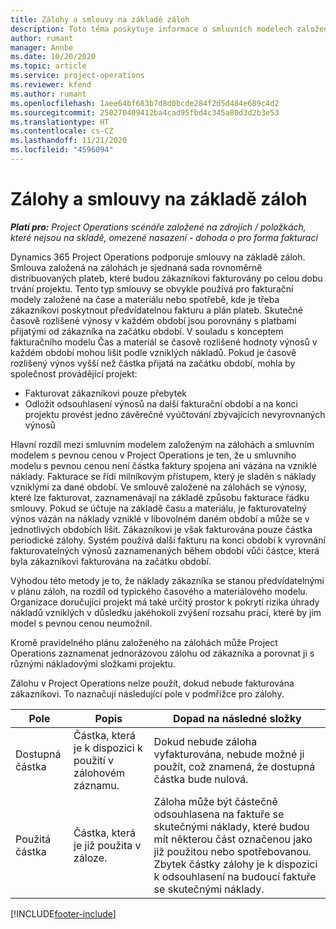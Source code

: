 ```yaml
---
title: Zálohy a smlouvy na základě záloh
description: Toto téma poskytuje informace o smluvních modelech založených na zálohách a zálohách v aplikaci Project Operations.
author: rumant
manager: Annbe
ms.date: 10/20/2020
ms.topic: article
ms.service: project-operations
ms.reviewer: kfend
ms.author: rumant
ms.openlocfilehash: 1aee64bf683b7d8d0bcde284f2d5d484e689c4d2
ms.sourcegitcommit: 250270409412ba4cad95fbd4c345a80d3d2b3e53
ms.translationtype: HT
ms.contentlocale: cs-CZ
ms.lasthandoff: 11/21/2020
ms.locfileid: "4596094"
---
```

# <a name="advances-and-retainer-based-contracts"></a>Zálohy a smlouvy na základě záloh


_**Platí pro:** Project Operations scénáře založené na zdrojích / položkách, které nejsou na skladě, omezené nasazení - dohoda o pro forma fakturaci_

Dynamics 365 Project Operations podporuje smlouvy na základě záloh. Smlouva založená na zálohách je sjednaná sada rovnoměrně distribuovaných plateb, které budou zákazníkovi fakturovány po celou dobu trvání projektu. Tento typ smlouvy se obvykle používá pro fakturační modely založené na čase a materiálu nebo spotřebě, kde je třeba zákazníkovi poskytnout předvídatelnou fakturu a plán plateb. Skutečné časově rozlišené výnosy v každém období jsou porovnány s platbami přijatými od zákazníka na začátku období. V souladu s konceptem fakturačního modelu Čas a materiál se časově rozlišené hodnoty výnosů v každém období mohou lišit podle vzniklých nákladů. Pokud je časově rozlišený výnos vyšší než částka přijatá na začátku období, mohla by společnost provádějící projekt:

- Fakturovat zákazníkovi pouze přebytek 
- Odložit odsouhlasení výnosů na další fakturační období a na konci projektu provést jedno závěrečné vyúčtování zbývajících nevyrovnaných výnosů

Hlavní rozdíl mezi smluvním modelem založeným na zálohách a smluvním modelem s pevnou cenou v Project Operations je ten, že u smluvního modelu s pevnou cenou není částka faktury spojena ani vázána na vzniklé náklady. Fakturace se řídí milníkovým přístupem, který je sladěn s náklady vzniklými za dané období. Ve smlouvě založené na zálohách se výnosy, které lze fakturovat, zaznamenávají na základě způsobu fakturace řádku smlouvy. Pokud se účtuje na základě času a materiálu, je fakturovatelný výnos vázán na náklady vzniklé v libovolném daném období a může se v jednotlivých obdobích lišit. Zákazníkovi je však fakturována pouze částka periodické zálohy. Systém používá další fakturu na konci období k vyrovnání fakturovatelných výnosů zaznamenaných během období vůči částce, která byla zákazníkovi fakturována na začátku období.

Výhodou této metody je to, že náklady zákazníka se stanou předvídatelnými v plánu záloh, na rozdíl od typického časového a materiálového modelu. Organizace doručující projekt má také určitý prostor k pokrytí rizika úhrady nákladů vzniklých v důsledku jakéhokoli zvýšení rozsahu prací, které by jim model s pevnou cenou neumožnil.

Kromě pravidelného plánu založeného na zálohách může Project Operations zaznamenat jednorázovou zálohu od zákazníka a porovnat ji s různými nákladovými složkami projektu.

Zálohu v Project Operations nelze použít, dokud nebude fakturována zákazníkovi. To naznačují následující pole v podmřížce pro zálohy.

| Pole | Popis | Dopad na následné složky |
| --- | --- | --- |
| Dostupná částka | Částka, která je k dispozici k použití v zálohovém záznamu. | Dokud nebude záloha vyfakturována, nebude možné ji použít, což znamená, že dostupná částka bude nulová. |
| Použitá částka | Částka, která je již použita v záloze. | Záloha může být částečně odsouhlasena na faktuře se skutečnými náklady, které budou mít některou část označenou jako již použitou nebo spotřebovanou. Zbytek částky zálohy je k dispozici k odsouhlasení na budoucí faktuře se skutečnými náklady. |


[!INCLUDE[footer-include](../../includes/footer-banner.md)]